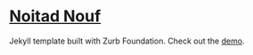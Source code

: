 [Noitad Nouf][1]
==================

Jekyll template built with Zurb Foundation. Check out the [demo][1].

[1]: http://noitadnouf.penibelst.de/
